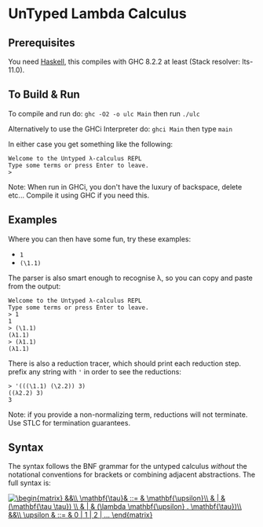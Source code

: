 # UnTyped Lambda Calculus

## Prerequisites
You need [Haskell](https://www.haskell.org/), this compiles with GHC 8.2.2 at least (Stack resolver: lts-11.0).

## To Build & Run

To compile and run do:
`ghc -O2 -o ulc Main`
then run `./ulc`

Alternatively to use the GHCi Interpreter do:
`ghci Main`
then type `main`

In either case you get something like the following:
```
Welcome to the Untyped λ-calculus REPL
Type some terms or press Enter to leave.
>

```
Note: When run in GHCi, you don't have the luxury of backspace, delete etc...
Compile it using GHC if you need this.

## Examples 
Where you can then have some fun, try these examples:
- `1`
- `(\1.1)`

The parser is also smart enough to recognise λ, so you can copy and paste from the output:
```
Welcome to the Untyped λ-calculus REPL
Type some terms or press Enter to leave.
> 1
1
> (\1.1)
(λ1.1)
> (λ1.1)
(λ1.1)
```

There is also a reduction tracer, which should print each reduction step. prefix any string with `'` in order to see the reductions:
```
> '(((\1.1) (\2.2)) 3)
((λ2.2) 3)
3
```
Note: if you provide a non-normalizing term, reductions will not terminate. Use STLC for termination guarantees.

## Syntax 

The syntax follows the BNF grammar for the untyped calculus *without* the notational conventions for brackets or combining adjacent abstractions. The full syntax is:

<a href="https://www.codecogs.com/eqnedit.php?latex=\begin{matrix}&space;&&\\&space;\mathbf{\tau}&&space;::=&space;&&space;\mathbf{\upsilon}\\&space;&&space;|&space;&&space;(\mathbf{\tau&space;\tau})&space;\\&space;&&space;|&space;&&space;(\lambda&space;\mathbf{\upsilon}&space;.&space;\mathbf{\tau})\\&space;&&\\&space;\upsilon&space;&&space;::=&space;&&space;0&space;|&space;1&space;|&space;2&space;|&space;...&space;\end{matrix}" target="_blank"><img src="https://latex.codecogs.com/gif.latex?\begin{matrix}&space;&&\\&space;\mathbf{\tau}&&space;::=&space;&&space;\mathbf{\upsilon}\\&space;&&space;|&space;&&space;(\mathbf{\tau&space;\tau})&space;\\&space;&&space;|&space;&&space;(\lambda&space;\mathbf{\upsilon}&space;.&space;\mathbf{\tau})\\&space;&&\\&space;\upsilon&space;&&space;::=&space;&&space;0&space;|&space;1&space;|&space;2&space;|&space;...&space;\end{matrix}" title="\begin{matrix} &&\\ \mathbf{\tau}& ::= & \mathbf{\upsilon}\\ & | & (\mathbf{\tau \tau}) \\ & | & (\lambda \mathbf{\upsilon} . \mathbf{\tau})\\ &&\\ \upsilon & ::= & 0 | 1 | 2 | ... \end{matrix}" /></a>



